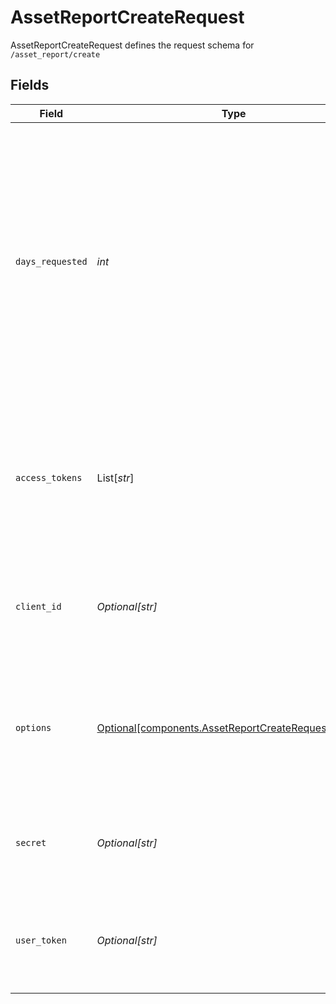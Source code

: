 # AssetReportCreateRequest

AssetReportCreateRequest defines the request schema for `/asset_report/create`


## Fields

| Field                                                                                                                                                                                                                                                                                                                                                             | Type                                                                                                                                                                                                                                                                                                                                                              | Required                                                                                                                                                                                                                                                                                                                                                          | Description                                                                                                                                                                                                                                                                                                                                                       |
| ----------------------------------------------------------------------------------------------------------------------------------------------------------------------------------------------------------------------------------------------------------------------------------------------------------------------------------------------------------------- | ----------------------------------------------------------------------------------------------------------------------------------------------------------------------------------------------------------------------------------------------------------------------------------------------------------------------------------------------------------------- | ----------------------------------------------------------------------------------------------------------------------------------------------------------------------------------------------------------------------------------------------------------------------------------------------------------------------------------------------------------------- | ----------------------------------------------------------------------------------------------------------------------------------------------------------------------------------------------------------------------------------------------------------------------------------------------------------------------------------------------------------------- |
| `days_requested`                                                                                                                                                                                                                                                                                                                                                  | *int*                                                                                                                                                                                                                                                                                                                                                             | :heavy_check_mark:                                                                                                                                                                                                                                                                                                                                                | The maximum integer number of days of history to include in the Asset Report. If using Fannie Mae Day 1 Certainty, `days_requested` must be at least 61 for new originations or at least 31 for refinancings.<br/><br/>An Asset Report requested with "Additional History" (that is, with more than 61 days of transaction history) will incur an Additional History fee. |
| `access_tokens`                                                                                                                                                                                                                                                                                                                                                   | List[*str*]                                                                                                                                                                                                                                                                                                                                                       | :heavy_minus_sign:                                                                                                                                                                                                                                                                                                                                                | An array of access tokens corresponding to the Items that will be included in the report. The `assets` product must have been initialized for the Items during link; the Assets product cannot be added after initialization.                                                                                                                                     |
| `client_id`                                                                                                                                                                                                                                                                                                                                                       | *Optional[str]*                                                                                                                                                                                                                                                                                                                                                   | :heavy_minus_sign:                                                                                                                                                                                                                                                                                                                                                | Your Plaid API `client_id`. The `client_id` is required and may be provided either in the `PLAID-CLIENT-ID` header or as part of a request body.                                                                                                                                                                                                                  |
| `options`                                                                                                                                                                                                                                                                                                                                                         | [Optional[components.AssetReportCreateRequestOptions]](../../models/components/assetreportcreaterequestoptions.md)                                                                                                                                                                                                                                                | :heavy_minus_sign:                                                                                                                                                                                                                                                                                                                                                | An optional object to filter `/asset_report/create` results. If provided, must be non-`null`. The optional `user` object is required for the report to be eligible for Fannie Mae's Day 1 Certainty program.                                                                                                                                                      |
| `secret`                                                                                                                                                                                                                                                                                                                                                          | *Optional[str]*                                                                                                                                                                                                                                                                                                                                                   | :heavy_minus_sign:                                                                                                                                                                                                                                                                                                                                                | Your Plaid API `secret`. The `secret` is required and may be provided either in the `PLAID-SECRET` header or as part of a request body.                                                                                                                                                                                                                           |
| `user_token`                                                                                                                                                                                                                                                                                                                                                      | *Optional[str]*                                                                                                                                                                                                                                                                                                                                                   | :heavy_minus_sign:                                                                                                                                                                                                                                                                                                                                                | The user token associated with the User for which to create an asset report for. All items associated with the User will be included in the report.                                                                                                                                                                                                               |